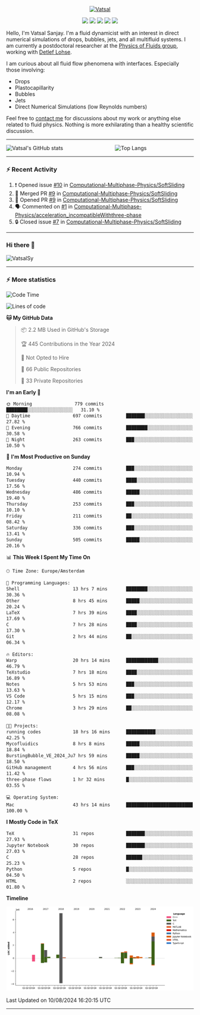 <center>

[<img alt="Vatsal" width="200px" src="https://www.dropbox.com/s/dxyybgtblo8er6h/Logo_Vatsal_Vector.png?raw=1">](https://www.vatsalsanjay.com)

[<img src="https://img.shields.io/badge/googlescholar-4285F4?&style=for-the-badge&logo=googlescholar&logoColor=white">](https://scholar.google.com/citations?hl=en&user=67aQviYAAAAJ)
[<img src="https://img.shields.io/static/v1.svg?&style=for-the-badge&logo=ResearchGate&label=&message=ResearchGate&logoColor=white&color=green">](https://www.researchgate.net/profile/Vatsal-Sanjay-2)
[<img src="https://img.shields.io/badge/twitter-1DA1F2?&style=for-the-badge&logo=twitter&logoColor=white">](https://twitter.com/VatsalSanjay)
[<img src="https://img.shields.io/badge/linkedin-0A66C2?&style=for-the-badge&logo=linkedin">](https://www.linkedin.com/in/vatsalsanjay/)
[<img src="https://img.shields.io/badge/orcid-A6CE39?&style=for-the-badge&logo=orcid&logoColor=white">](https://orcid.org/0000-0002-4293-6099)

</center>

Hello, I'm Vatsal Sanjay. I'm a fluid dynamicist with an interest in direct numerical simulations of drops, bubbles, jets, and all multifluid systems. I am currently a postdoctoral researcher at the [Physics of Fluids group](https://pof.tnw.utwente.nl), working with [Detlef Lohse](https://en.wikipedia.org/wiki/Detlef_Lohse). 

I am curious about all fluid flow phenomena with interfaces. Especially those involving:

- Drops
- Plastocapillarity
- Bubbles
- Jets
- Direct Numerical Simulations (low Reynolds numbers)

Feel free to [contact me](mailto:contact@vatsalsanjay.com) for discussions about my work or anything else related to fluid physics. Nothing is more exhilarating than a healthy scientific discussion.

<!-- ![Vatsal's GitHub stats](https://github-readme-stats-xi-wine-74.vercel.app/api?username=VatsalSy&show_icons=true&theme=vision-friendly-dark)

![Top Langs](https://github-readme-stats-xi-wine-74.vercel.app/api/top-langs/?username=VatsalSy&layout=compact&theme=vision-friendly-dark) -->

---
<div style="display: flex; justify-content: space-between;">
    <img src="https://github-readme-stats-xi-wine-74.vercel.app/api?username=VatsalSy&show_icons=true&theme=vision-friendly-dark" alt="Vatsal's GitHub stats" style="width: 55%;">
    <img src="https://github-readme-stats-xi-wine-74.vercel.app/api/top-langs/?username=VatsalSy&layout=compact&theme=vision-friendly-dark" alt="Top Langs" style="width: 42%;">
</div>

---

### :zap: Recent Activity

<!--START_SECTION:activity-->
1. ❗ Opened issue [#10](https://github.com/Computational-Multiphase-Physics/SoftSliding/issues/10) in [Computational-Multiphase-Physics/SoftSliding](https://github.com/Computational-Multiphase-Physics/SoftSliding)
2. 🎉 Merged PR [#9](https://github.com/Computational-Multiphase-Physics/SoftSliding/pull/9) in [Computational-Multiphase-Physics/SoftSliding](https://github.com/Computational-Multiphase-Physics/SoftSliding)
3. 💪 Opened PR [#9](https://github.com/Computational-Multiphase-Physics/SoftSliding/pull/9) in [Computational-Multiphase-Physics/SoftSliding](https://github.com/Computational-Multiphase-Physics/SoftSliding)
4. 🗣 Commented on [#1](https://github.com/Computational-Multiphase-Physics/acceleration_incompatibleWiththree-phase/issues/1#issuecomment-2281669545) in [Computational-Multiphase-Physics/acceleration_incompatibleWiththree-phase](https://github.com/Computational-Multiphase-Physics/acceleration_incompatibleWiththree-phase)
5. 🔒 Closed issue [#7](https://github.com/Computational-Multiphase-Physics/SoftSliding/issues/7) in [Computational-Multiphase-Physics/SoftSliding](https://github.com/Computational-Multiphase-Physics/SoftSliding)
<!--END_SECTION:activity-->
---

### Hi there 👋
<p align="left"> <img src="https://komarev.com/ghpvc/?username=VatsalSy&label=Profile%20views&color=orange&style=for-the-badge" alt="VatsalSy" /> </p>

---
### :zap: More statistics

<!--START_SECTION:waka-->
![Code Time](http://img.shields.io/badge/Code%20Time-113%20hrs%2014%20mins-blue)

![Lines of code](https://img.shields.io/badge/From%20Hello%20World%20I%27ve%20Written-19.2%20million%20lines%20of%20code-blue)

**🐱 My GitHub Data** 

> 📦 2.2 MB Used in GitHub's Storage 
 > 
> 🏆 445 Contributions in the Year 2024
 > 
> 🚫 Not Opted to Hire
 > 
> 📜 66 Public Repositories 
 > 
> 🔑 33 Private Repositories 
 > 
**I'm an Early 🐤** 

```text
🌞 Morning                779 commits         ████████░░░░░░░░░░░░░░░░░   31.10 % 
🌆 Daytime                697 commits         ███████░░░░░░░░░░░░░░░░░░   27.82 % 
🌃 Evening                766 commits         ████████░░░░░░░░░░░░░░░░░   30.58 % 
🌙 Night                  263 commits         ███░░░░░░░░░░░░░░░░░░░░░░   10.50 % 
```
📅 **I'm Most Productive on Sunday** 

```text
Monday                   274 commits         ███░░░░░░░░░░░░░░░░░░░░░░   10.94 % 
Tuesday                  440 commits         ████░░░░░░░░░░░░░░░░░░░░░   17.56 % 
Wednesday                486 commits         █████░░░░░░░░░░░░░░░░░░░░   19.40 % 
Thursday                 253 commits         ███░░░░░░░░░░░░░░░░░░░░░░   10.10 % 
Friday                   211 commits         ██░░░░░░░░░░░░░░░░░░░░░░░   08.42 % 
Saturday                 336 commits         ███░░░░░░░░░░░░░░░░░░░░░░   13.41 % 
Sunday                   505 commits         █████░░░░░░░░░░░░░░░░░░░░   20.16 % 
```


📊 **This Week I Spent My Time On** 

```text
🕑︎ Time Zone: Europe/Amsterdam

💬 Programming Languages: 
Shell                    13 hrs 7 mins       ████████░░░░░░░░░░░░░░░░░   30.36 % 
Other                    8 hrs 45 mins       █████░░░░░░░░░░░░░░░░░░░░   20.24 % 
LaTeX                    7 hrs 39 mins       ████░░░░░░░░░░░░░░░░░░░░░   17.69 % 
C                        7 hrs 28 mins       ████░░░░░░░░░░░░░░░░░░░░░   17.30 % 
Git                      2 hrs 44 mins       ██░░░░░░░░░░░░░░░░░░░░░░░   06.34 % 

🔥 Editors: 
Warp                     20 hrs 14 mins      ████████████░░░░░░░░░░░░░   46.79 % 
TeXstudio                7 hrs 18 mins       ████░░░░░░░░░░░░░░░░░░░░░   16.89 % 
Notes                    5 hrs 53 mins       ███░░░░░░░░░░░░░░░░░░░░░░   13.63 % 
VS Code                  5 hrs 15 mins       ███░░░░░░░░░░░░░░░░░░░░░░   12.17 % 
Chrome                   3 hrs 29 mins       ██░░░░░░░░░░░░░░░░░░░░░░░   08.08 % 

🐱‍💻 Projects: 
running codes            18 hrs 16 mins      ███████████░░░░░░░░░░░░░░   42.25 % 
Mycofluidics             8 hrs 8 mins        █████░░░░░░░░░░░░░░░░░░░░   18.84 % 
BurstingBubble_VE_2024_Ju7 hrs 59 mins       █████░░░░░░░░░░░░░░░░░░░░   18.50 % 
GitHub management        4 hrs 56 mins       ███░░░░░░░░░░░░░░░░░░░░░░   11.42 % 
three-phase flows        1 hr 32 mins        █░░░░░░░░░░░░░░░░░░░░░░░░   03.55 % 

💻 Operating System: 
Mac                      43 hrs 14 mins      █████████████████████████   100.00 % 
```

**I Mostly Code in TeX** 

```text
TeX                      31 repos            ███████░░░░░░░░░░░░░░░░░░   27.93 % 
Jupyter Notebook         30 repos            ███████░░░░░░░░░░░░░░░░░░   27.03 % 
C                        28 repos            ██████░░░░░░░░░░░░░░░░░░░   25.23 % 
Python                   5 repos             █░░░░░░░░░░░░░░░░░░░░░░░░   04.50 % 
HTML                     2 repos             ░░░░░░░░░░░░░░░░░░░░░░░░░   01.80 % 
```



**Timeline**

![Lines of Code chart](https://raw.githubusercontent.com/VatsalSy/VatsalSy/main/assets/bar_graph.png)


 Last Updated on 10/08/2024 16:20:15 UTC
<!--END_SECTION:waka-->
---
